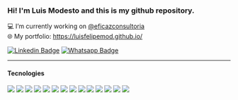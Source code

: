 ### Hi! I'm Luis Modesto and this is my github repository.
💻 I’m currently working on [@eficazconsultoria](https://github.com/eficazconsultoria)<br />
🌐 My portfolio: https://luisfelipemod.github.io/

[![Linkedin Badge](https://img.shields.io/badge/LinkedIn-0A66C2.svg?style=for-the-badge&logo=LinkedIn&logoColor=white)](https://www.linkedin.com/in/luisfelipegm)
[![Whatsapp Badge](https://img.shields.io/badge/WhatsApp-25D366.svg?style=for-the-badge&logo=WhatsApp&logoColor=white)](https://api.whatsapp.com/send/?phone=5514998084367&text=Ol%C3%A1%2C+gostaria+de+fazer+uma+proposta%21&type=phone_number&app_absent=0)

<hr/>

#### Tecnologies
<div>
    <img src="https://img.shields.io/badge/TypeScript-3178C6.svg?style=for-the-badge&logo=TypeScript&logoColor=white" />
    <img src="https://img.shields.io/badge/GraphQL-E10098.svg?style=for-the-badge&logo=GraphQL&logoColor=white" />
    <img src="https://img.shields.io/badge/Remix-000000.svg?style=for-the-badge&logo=Remix&logoColor=white)" />    
    <img src="https://img.shields.io/badge/Next.js-000000.svg?style=for-the-badge&logo=nextdotjs&logoColor=white">
    <img src="https://img.shields.io/badge/vuejs-41b883.svg?style=for-the-badge&logoColor=white%22" />
    <img src="https://img.shields.io/badge/React-61DAFB.svg?style=for-the-badge&logo=React&logoColor=black">
    <img src="https://img.shields.io/badge/JavaScript-F7DF1E.svg?style=for-the-badge&logo=JavaScript&logoColor=black">
    <img src="https://img.shields.io/badge/Sass-CC6699.svg?style=for-the-badge&logo=Sass&logoColor=white">
    <img src="https://img.shields.io/badge/Node.js-339933.svg?style=for-the-badge&logo=nodedotjs&logoColor=white">
    <img src="https://img.shields.io/badge/PHP-777BB4.svg?style=for-the-badge&logo=PHP&logoColor=white">
    <img src="https://img.shields.io/badge/HTML5-E34F26.svg?style=for-the-badge&logo=HTML5&logoColor=white">
    <img src="https://img.shields.io/badge/CSS3-1572B6.svg?style=for-the-badge&logo=CSS3&logoColor=white">
    <img src="https://img.shields.io/badge/Git-F05032.svg?style=for-the-badge&logo=Git&logoColor=white"/>
    <img src="https://img.shields.io/badge/Figma-F24E1E.svg?style=for-the-badge&logo=Figma&logoColor=white"/>
</div>
